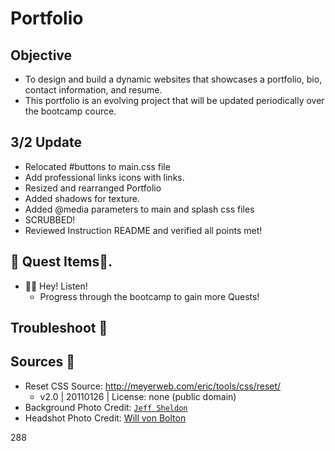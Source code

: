 # Portfolio

## Objective

* To design and build a dynamic websites that showcases a portfolio, bio, contact information, and resume.
* This portfolio is an evolving project that will be updated periodically over the bootcamp cource.

## 3/2 Update
* Relocated #buttons to main.css file
* Add professional links icons with links.
* Resized and rearranged Portfolio
* Added shadows for texture.
* Added @media parameters to main and splash css files
* SCRUBBED!
* Reviewed Instruction README and verified all points met!

## 👑 Quest Items👑.
* 🧚🏻 Hey! Listen!
    - Progress through the bootcamp to gain more Quests!

## Troubleshoot 🔫

## Sources 📖
- Reset CSS Source: http://meyerweb.com/eric/tools/css/reset/ 
    - v2.0 | 20110126 | License: none (public domain)
- Background Photo Credit: [`Jeff Sheldon`](https://unsplash.com/@ugmonk)
- Headshot Photo Credit: [Will von Bolton](https://www.willvonbolton.com/)

288
